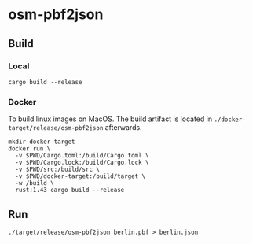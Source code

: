 # osm-pbf2json

## Build

### Local

```
cargo build --release
```

### Docker

To build linux images on MacOS. The build artifact is located in `./docker-target/release/osm-pbf2json` afterwards.

```
mkdir docker-target
docker run \
  -v $PWD/Cargo.toml:/build/Cargo.toml \
  -v $PWD/Cargo.lock:/build/Cargo.lock \
  -v $PWD/src:/build/src \
  -v $PWD/docker-target:/build/target \
  -w /build \
  rust:1.43 cargo build --release
```

## Run

```
./target/release/osm-pbf2json berlin.pbf > berlin.json
```
